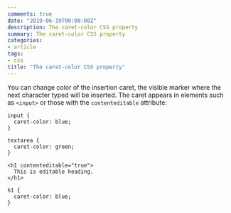 ```yaml
---
comments: true
date: "2019-06-19T00:00:00Z"
description: The caret-color CSS property
summary: The caret-color CSS property
categories:
- article
tags:
- css
title: "The caret-color CSS property"
---
```


You can change color of the insertion caret, the visible marker where the next character typed will be inserted. The caret appears in elements such as `<input>` or those with the `contenteditable` attribute:

```
input {
  caret-color: blue;
}

textarea {
  caret-color: green;
}
```
```
<h1 contenteditable="true">
  This is editable heading.
</h1>

h1 {
  caret-color: blue;
}
```
